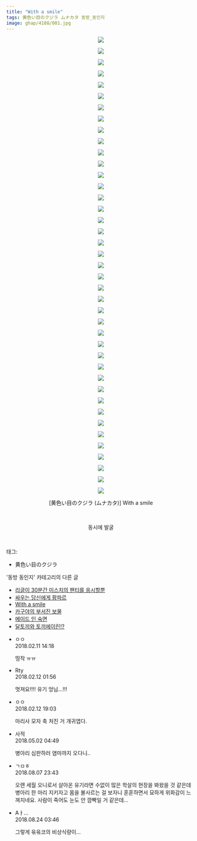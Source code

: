 ```yaml
---
title: "With a smile"
tags: 黄色い目のクジラ ムナカタ 동방_동인지
image: ghap/4188/001.jpg
---
```

<div class="article">
<p style="text-align: center; clear: none; float: none;"><img src="{{ site.nasurl }}/ghap/4188/001.jpg"/></p>
<p style="text-align: center; clear: none; float: none;"><img src="{{ site.nasurl }}/ghap/4188/002.jpg"/></p>
<p style="text-align: center; clear: none; float: none;"><img src="{{ site.nasurl }}/ghap/4188/003.jpg"/></p>
<p style="text-align: center; clear: none; float: none;"><img src="{{ site.nasurl }}/ghap/4188/004.jpg"/></p>
<p style="text-align: center; clear: none; float: none;"><img src="{{ site.nasurl }}/ghap/4188/005.jpg"/></p>
<p style="text-align: center; clear: none; float: none;"><img src="{{ site.nasurl }}/ghap/4188/006.jpg"/></p>
<p style="text-align: center; clear: none; float: none;"><img src="{{ site.nasurl }}/ghap/4188/007.jpg"/></p>
<p style="text-align: center; clear: none; float: none;"><img src="{{ site.nasurl }}/ghap/4188/008.jpg"/></p>
<p style="text-align: center; clear: none; float: none;"><img src="{{ site.nasurl }}/ghap/4188/009.jpg"/></p>
<p style="text-align: center; clear: none; float: none;"><img src="{{ site.nasurl }}/ghap/4188/010.jpg"/></p>
<p style="text-align: center; clear: none; float: none;"><img src="{{ site.nasurl }}/ghap/4188/011.jpg"/></p>
<p style="text-align: center; clear: none; float: none;"><img src="{{ site.nasurl }}/ghap/4188/012.jpg"/></p>
<p style="text-align: center; clear: none; float: none;"><img src="{{ site.nasurl }}/ghap/4188/013.jpg"/></p>
<p style="text-align: center; clear: none; float: none;"><img src="{{ site.nasurl }}/ghap/4188/014.jpg"/></p>
<p style="text-align: center; clear: none; float: none;"><img src="{{ site.nasurl }}/ghap/4188/015.jpg"/></p>
<p style="text-align: center; clear: none; float: none;"><img src="{{ site.nasurl }}/ghap/4188/016.jpg"/></p>
<p style="text-align: center; clear: none; float: none;"><img src="{{ site.nasurl }}/ghap/4188/017.jpg"/></p>
<p style="text-align: center; clear: none; float: none;"><img src="{{ site.nasurl }}/ghap/4188/018.jpg"/></p>
<p style="text-align: center; clear: none; float: none;"><img src="{{ site.nasurl }}/ghap/4188/019.jpg"/></p>
<p style="text-align: center; clear: none; float: none;"><img src="{{ site.nasurl }}/ghap/4188/020.jpg"/></p>
<p style="text-align: center; clear: none; float: none;"><img src="{{ site.nasurl }}/ghap/4188/021.jpg"/></p>
<p style="text-align: center; clear: none; float: none;"><img src="{{ site.nasurl }}/ghap/4188/022.jpg"/></p>
<p style="text-align: center; clear: none; float: none;"><img src="{{ site.nasurl }}/ghap/4188/023.jpg"/></p>
<p style="text-align: center; clear: none; float: none;"><img src="{{ site.nasurl }}/ghap/4188/024.jpg"/></p>
<p style="text-align: center; clear: none; float: none;"><img src="{{ site.nasurl }}/ghap/4188/025.jpg"/></p>
<p style="text-align: center; clear: none; float: none;"><img src="{{ site.nasurl }}/ghap/4188/026.jpg"/></p>
<p style="text-align: center; clear: none; float: none;"><img src="{{ site.nasurl }}/ghap/4188/027.jpg"/></p>
<p style="text-align: center; clear: none; float: none;"><img src="{{ site.nasurl }}/ghap/4188/028.jpg"/></p>
<p style="text-align: center; clear: none; float: none;"><img src="{{ site.nasurl }}/ghap/4188/029.jpg"/></p>
<p style="text-align: center; clear: none; float: none;"><img src="{{ site.nasurl }}/ghap/4188/030.jpg"/></p>
<p style="text-align: center; clear: none; float: none;"><img src="{{ site.nasurl }}/ghap/4188/031.jpg"/></p>
<p style="text-align: center; clear: none; float: none;"><img src="{{ site.nasurl }}/ghap/4188/032.jpg"/></p>
<p style="text-align: center; clear: none; float: none;"><img src="{{ site.nasurl }}/ghap/4188/033.jpg"/></p>
<p style="text-align: center; clear: none; float: none;"><img src="{{ site.nasurl }}/ghap/4188/034.jpg"/></p>
<p style="text-align: center; clear: none; float: none;"><img src="{{ site.nasurl }}/ghap/4188/035.jpg"/></p>
<p style="text-align: center; clear: none; float: none;"><img src="{{ site.nasurl }}/ghap/4188/036.jpg"/></p>
<p style="text-align: center; clear: none; float: none;"><img src="{{ site.nasurl }}/ghap/4188/037.jpg"/></p>
<p style="text-align: center; clear: none; float: none;"><img src="{{ site.nasurl }}/ghap/4188/038.jpg"/></p>
<p style="text-align: center; clear: none; float: none;"><img src="{{ site.nasurl }}/ghap/4188/039.jpg"/></p>
<p style="text-align: center; clear: none; float: none;"><img src="{{ site.nasurl }}/ghap/4188/040.jpg"/></p>
<p style="text-align: center; clear: none; float: none;"><img src="{{ site.nasurl }}/ghap/4188/041.jpg"/></p>
<p style="text-align: center; clear: none; float: none;">[黄色い目のクジラ (ムナカタ)] With a smile</p>
<p style="text-align: center; clear: none; float: none;"><br/></p>
<p style="text-align: center; clear: none; float: none;">동시에 발굴</p>
<p><br/></p>
</div><div class="tagTrail">
<p>태그: </p>
<ul>
<li>黄色い目のクジラ</li>
</ul>
</div><div class="another">
<p>'동방 동인지' 카테고리의 다른 글</p>
<ul>
<li><a href="/2018-02-10-ghap_4190">리글이 30분간 미스치의 팬티를 응시할뿐</a></li>
<li><a href="/2018-02-10-ghap_4189">싸우는 당신에게 팡파르</a></li>
<li><a href="/2018-02-10-ghap_4188">With a smile</a></li>
<li><a href="/2018-02-10-ghap_4187">카구야의 부서진 보물</a></li>
<li><a href="/2018-02-10-ghap_4182">메이드 인 숙면</a></li>
<li><a href="/2018-02-09-ghap_4181">달토끼와 토끼에이린!?</a></li>
</ul>
</div><div class="cb_module cb_fluid">
<div class="cb_wrt cb_profile">
<div class="comment">
<ul>
<li class="cb_thumb_off" id="comment15197348">
<div class="cb_comment_area">
<div class="cb_info_area">
<div class="cb_section">
<span class="cb_nick_name">ㅇㅇ</span>
</div>
<div class="cb_section">
<span class="cb_date">2018.02.11 14:18 </span>
</div>
</div>
<div class="cb_dsc_comment">
<p class="cb_dsc">
											띵작 ㅠㅠ
										</p>
</div>
</div></li>
<li class="cb_thumb_off" id="comment15197745">
<div class="cb_comment_area">
<div class="cb_info_area">
<div class="cb_section">
<span class="cb_nick_name">Rty</span>
</div>
<div class="cb_section">
<span class="cb_date">2018.02.12 01:56 </span>
</div>
</div>
<div class="cb_dsc_comment">
<p class="cb_dsc">
											멋져요!!!! 유기 엉님...!!!
										</p>
</div>
</div></li>
<li class="cb_thumb_off" id="comment15198208">
<div class="cb_comment_area">
<div class="cb_info_area">
<div class="cb_section">
<span class="cb_nick_name">ㅇㅇ</span>
</div>
<div class="cb_section">
<span class="cb_date">2018.02.12 19:03 </span>
</div>
</div>
<div class="cb_dsc_comment">
<p class="cb_dsc">
											마리사 모자 축 처진 거 개귀엽다.
										</p>
</div>
</div></li>
<li class="cb_thumb_off" id="comment15248506">
<div class="cb_comment_area">
<div class="cb_info_area">
<div class="cb_section">
<span class="cb_nick_name">사적</span>
</div>
<div class="cb_section">
<span class="cb_date">2018.05.02 04:49 </span>
</div>
</div>
<div class="cb_dsc_comment">
<p class="cb_dsc">
											병아리 심판하러 염마까지 오다니..
										</p>
</div>
</div></li>
<li class="cb_thumb_off" id="comment15302920">
<div class="cb_comment_area">
<div class="cb_info_area">
<div class="cb_section">
<span class="cb_nick_name">ㄱㅁㅎ</span>
</div>
<div class="cb_section">
<span class="cb_date">2018.08.07 23:43 </span>
</div>
</div>
<div class="cb_dsc_comment">
<p class="cb_dsc">
											오랜 세월 오니로서 살아온 유기라면 수없이 많은 학살의 현장을 봐왔을 것 같은데 병아리 한 마리 지키자고 몸을 불사르는 걸 보자니 훈훈하면서 묘하게 위화감이 느껴지네요. 사람이 죽어도 눈도 안 깜빡일 거 같은데...
										</p>
</div>
</div></li>
<li class="cb_thumb_off" id="comment15316087">
<div class="cb_comment_area">
<div class="cb_info_area">
<div class="cb_section">
<span class="cb_nick_name">Aㅏ...</span>
</div>
<div class="cb_section">
<span class="cb_date">2018.08.24 03:46 </span>
</div>
</div>
<div class="cb_dsc_comment">
<p class="cb_dsc">
											그렇게 윾윾코의 비상식량이...
										</p>
</div>
</div></li>
</ul>
</div>
</div><!-- commentList close -->
</div>
